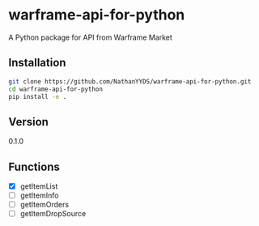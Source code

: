 # warframe-api-for-python
A Python package for API from Warframe Market

## Installation
```bash
git clone https://github.com/NathanYYDS/warframe-api-for-python.git
cd warframe-api-for-python
pip install -e .
```

## Version
0.1.0

## Functions
- [x] getItemList
- [ ] getItemInfo
- [ ] getItemOrders
- [ ] getItemDropSource
